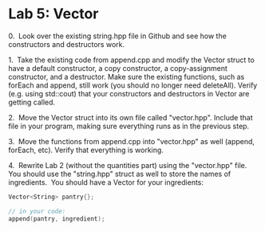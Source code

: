 # Lab 5: Vector

0.  Look over the existing string.hpp file in Github and see how the constructors and destructors work.

1.  Take the existing code from append.cpp and modify the Vector struct to have a default constructor, a copy constructor, a copy-assignment constructor, and a destructor. Make sure the existing functions, such as forEach and append, still work (you should no longer need deleteAll). Verify (e.g. using std::cout) that your constructors and destructors in Vector are getting called.

2.  Move the Vector struct into its own file called "vector.hpp". Include that file in your program, making sure everything runs as in the previous step.

3.  Move the functions from append.cpp into "vector.hpp" as well (append, forEach, etc). Verify that everything is working.

4.  Rewrite Lab 2 (without the quantities part) using the "vector.hpp" file. You should use the "string.hpp" struct as well to store the names of ingredients.  You should have a Vector<String> for your ingredients:

```c++
Vector<String> pantry{};

// in your code:
append(pantry, ingredient);
```
